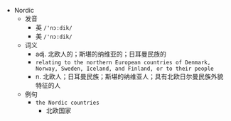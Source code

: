 - Nordic
  - 发音
    - 英 `/'nɔ:dik/`
    - 美 `/'nɔ:dik/`
  - 词义
    - adj. 北欧人的；斯堪的纳维亚的；日耳曼民族的
    - `relating to the northern European countries of Denmark, Norway, Sweden, Iceland, and Finland, or to their people`
    - n. 北欧人；日耳曼民族；斯堪的纳维亚人；具有北欧日尔曼民族外貌特征的人
  - 例句
    - `the Nordic countries`
      - 北欧国家

